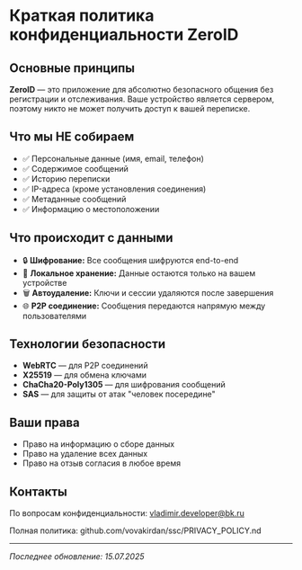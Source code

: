 # Краткая политика конфиденциальности ZeroID

## Основные принципы

**ZeroID** — это приложение для абсолютно безопасного общения без регистрации и отслеживания. Ваше устройство является сервером, поэтому никто не может получить доступ к вашей переписке.

## Что мы НЕ собираем

- ✅ Персональные данные (имя, email, телефон)
- ✅ Содержимое сообщений
- ✅ Историю переписки
- ✅ IP-адреса (кроме установления соединения)
- ✅ Метаданные сообщений
- ✅ Информацию о местоположении

## Что происходит с данными

- 🔒 **Шифрование:** Все сообщения шифруются end-to-end
- 💾 **Локальное хранение:** Данные остаются только на вашем устройстве
- 🗑️ **Автоудаление:** Ключи и сессии удаляются после завершения
- 🌐 **P2P соединение:** Сообщения передаются напрямую между пользователями

## Технологии безопасности

- **WebRTC** — для P2P соединений
- **X25519** — для обмена ключами
- **ChaCha20-Poly1305** — для шифрования сообщений
- **SAS** — для защиты от атак "человек посередине"

## Ваши права

- Право на информацию о сборе данных
- Право на удаление всех данных
- Право на отзыв согласия в любое время

## Контакты

По вопросам конфиденциальности: vladimir.developer@bk.ru

Полная политика: github.com/vovakirdan/ssc/PRIVACY_POLICY.nd

---

*Последнее обновление: 15.07.2025*
